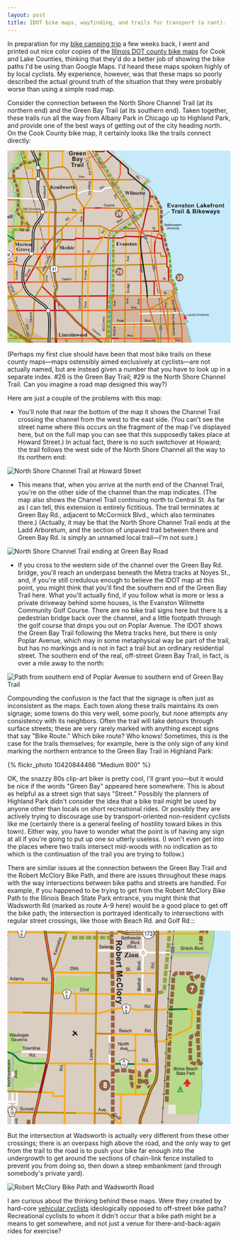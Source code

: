```yaml
---
layout: post
title: IDOT bike maps, wayfinding, and trails for transport (a rant).
---
```


In preparation for my <a href="/bike-camping/">bike camping trip</a> a few weeks back, I went and printed out nice color copies of the <a href="http://www.dot.state.il.us/bikemap/state3.html">Illinois DOT county bike maps</a> for Cook and Lake Counties, thinking that they'd do a better job of showing the bike paths I'd be using than Google Maps. I'd heard these maps spoken highly of by local cyclists. My experience, however, was that these maps so poorly described the actual ground truth of the situation that they were probably worse than using a simple road map.

Consider the connection between the North Shore Channel Trail (at its northern end) and the Green Bay Trail (at its southern end). Taken together, these trails run all the way from Albany Park in Chicago up to Highland Park, and provide one of the best ways of getting out of the city heading north. On the Cook County bike map, it certainly looks like the trails connect directly:

![Cook County IDOT Bike Map](/images/Cook.png "Cook County IDOT Bike Map")

(Perhaps my first clue should have been that most bike trails on these county maps&mdash;maps ostensibly aimed exclusively at cyclists&mdash;are not actually named, but are instead given a number that you have to look up in a separate index. #26 is the Green Bay Trail; #29 is the North Shore Channel Trail. Can you imagine a road map designed this way?)

Here are just a couple of the problems with this map:

* You'll note that near the bottom of the map it shows the Channel Trail crossing the channel from the west to the east side. (You can't see the street name where this occurs on the fragment of the map I've displayed here, but on the full map you can see that this supposedly takes place at Howard Street.) In actual fact, there is no such switchover at Howard; the trail follows the west side of the North Shore Channel all the way to its northern end:

![North Shore Channel Trail at Howard Street](http://maps.googleapis.com/maps/api/staticmap?center=howard+st+and+mccormick+blvd,+chicago,+il&zoom=17&scale=false&size=640x320&maptype=hybrid&sensor=false&format=png&visual_refresh=true&key=AIzaSyDaOUcsLd0sahkCTHIiy_4K3fHIWy_oaR0 "North Shore Channel Trail at Howard Street")

* This means that, when you arrive at the north end of the Channel Trail, you're on the other side of the channel than the map indicates. (The map also shows the Channel Trail continuing north to Central St. As far as I can tell, this extension is entirely fictitious. The trail terminates at Green Bay Rd., adjacent to McCormick Blvd., which also terminates there.) (Actually, it may be that the North Shore Channel Trail ends at the Ladd Arboretum, and the section of unpaved trail between there and Green Bay Rd. is simply an unnamed local trail&mdash;I'm not sure.)

![North Shore Channel Trail ending at Green Bay Road](http://maps.googleapis.com/maps/api/staticmap?center=42°+3.558',+-87°+41.676'&zoom=17&scale=false&size=640x400&maptype=hybrid&sensor=false&format=png&visual_refresh=true&markers=size:mid%7Ccolor:red%7C42°+3.558',+-87°+41.676'&key=AIzaSyDaOUcsLd0sahkCTHIiy_4K3fHIWy_oaR0)

* If you cross to the western side of the channel over the Green Bay Rd. bridge, you'll reach an underpass beneath the Metra tracks at Noyes St., and, if you're still credulous enough to believe the IDOT map at this point, you might think that you'll find the southern end of the Green Bay Trail here. What you'll actually find, if you follow what is more or less a private driveway behind some houses, is the Evanston Wilmette Community Golf Course. There are no bike trail signs here but there is a pedestrian bridge back over the channel, and a little footpath through the golf course that drops you out on Poplar Avenue. The IDOT shows the Green Bay Trail following the Metra tracks here, but there is only Poplar Avenue, which may in some metaphysical way be part of the trail, but has no markings and is not in fact a trail but an ordinary residential street. The southern end of the real, off-street Green Bay Trail, in fact, is over a mile away to the north:

![Path from southern end of Poplar Avenue to southern end of Green Bay Trail](http://maps.googleapis.com/maps/api/staticmap?center=42%C2%B0+4.047',+-87%C2%B0+42.046'&zoom=15&scale=false&size=640x640&maptype=hybrid&sensor=false&format=png&visual_refresh=true&path=color:yellow|42%C2%B03.616',-87%C2%B041.684'|42%C2%B04.545',-87%C2%B042.460'&key=AIzaSyDaOUcsLd0sahkCTHIiy_4K3fHIWy_oaR0)

Compounding the confusion is the fact that the signage is often just as inconsistent as the maps. Each town along these trails maintains its own signage; some towns do this very well, some poorly, but none attempts any consistency with its neighbors. Often the trail will take detours through surface streets; these are very rarely marked with anything except signs that say "Bike Route." Which bike route? Who knows! Sometimes, this is the case for the trails themselves; for example, here is the only sign of any kind marking the northern entrance to the Green Bay Trail in Highland Park:

{% flickr_photo 10420844466 "Medium 800" %}

OK, the snazzy 80s clip-art biker is pretty cool, I'll grant you&mdash;but it would be nice if the words "Green Bay" appeared here somewhere. This is about as helpful as a street sign that says "Street." Possibly the planners of Highland Park didn't consider the idea that a bike trail might be used by anyone other than locals on short recreational rides. Or possibly they are actively trying to discourage use by transport-oriented non-resident cyclists like me (certainly there is a general feeling of hostility toward bikes in this town). Either way, you have to wonder what the point is of having any sign at all if you're going to put up one so utterly useless. (I won't even get into the places where two trails intersect mid-woods with no indication as to which is the continuation of the trail you are trying to follow.)

There are similar issues at the connection between the Green Bay Trail and the Robert McClory Bike Path, and there are issues throughout these maps with the way intersections between bike paths and streets are handled. For example, if you happened to be trying to get from the Robert McClory Bike Path to the Illinois Beach State Park entrance, you might think that Wadsworth Rd (marked as route A-9 here) would be a good place to get off the bike path; the intersection is portrayed identically to intersections with regular street crossings, like those with Beach Rd. and Golf Rd.::

![Lake County IDOT Bike Map](/images/Lake.png "Lake County IDOT Bike Map")

But the intersection at Wadsworth is actually very different from these other crossings; there is an overpass high above the road, and the only way to get from the trail to the road is to push your bike far enough into the undergrowth to get around the sections of chain-link fence installed to prevent you from doing so, then down a steep embankment (and through somebody's private yard).

![Robert McClory Bike Path and Wadsworth Road](http://maps.googleapis.com/maps/api/staticmap?center=42%C2%B0+25.813',+-87%C2%B0+50.737'&zoom=19&scale=false&size=640x300&maptype=hybrid&sensor=false&format=png&visual_refresh=true&key=AIzaSyDaOUcsLd0sahkCTHIiy_4K3fHIWy_oaR0)

I am curious about the thinking behind these maps. Were they created by hard-core <a href="http://en.wikipedia.org/wiki/Vehicular_cycling">vehicular cyclists</a> ideologically opposed to off-street bike paths? Recreational cyclists to whom it didn't occur that a bike path might be a means to get somewhere, and not just a venue for there-and-back-again rides for exercise?